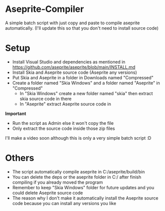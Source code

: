 # Aseprite-Compiler
A simple batch script with just copy and paste to compile aseprite automatically.
(I'll update this so that you don't need to install source code)

# Setup
- Install Visual Studio and dependencies as mentioned in https://github.com/aseprite/aseprite/blob/main/INSTALL.md
- Install Skia and Aseprite source code (Aseprite any versions)
- Put Skia and Aseprite in a folder in Downloads named "Compressed"
- Create a folder named "Skia Windows" and a folder named "Aseprite" in "Compressed"
  + In "Skia Windows" create a new folder named "skia" then extract skia source code in there
  + In "Aseprite" extract Aseprite source code in

**Important**
- Run the script as Admin else it won't copy the file
- Only extract the source code inside those zip files

I'll make a video soon although this is only a very simple batch script :D

# Others
- The script automatically compile aseprite in C:/aseprite/build/bin
- You can delete the deps or the aseprite folder in C:/ after finish compiling if you already moved the program
- Remember to keep "Skia Windows" folder for future updates and you could delete Aseprite source code
- The reason why I don't make it automatically install the Aseprite source code because you can install any versions you like
